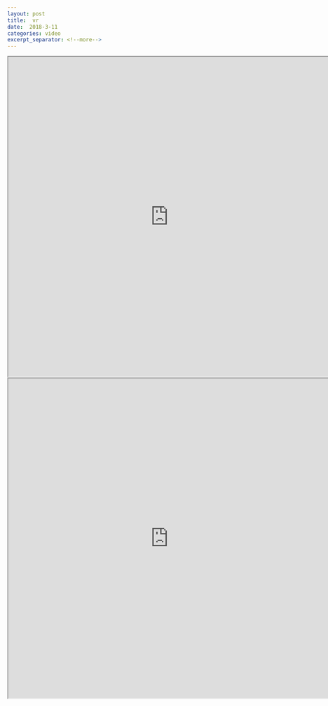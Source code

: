 ```yaml
---
layout: post
title:  vr
date:  2018-3-11
categories: video
excerpt_separator: <!--more-->
---
```



<iframe src="http://360.io/nVz6fs" width="730" height="730"> </iframe>

<iframe src="http://360.io/sCr39r" width="730" height="730"> </iframe>

